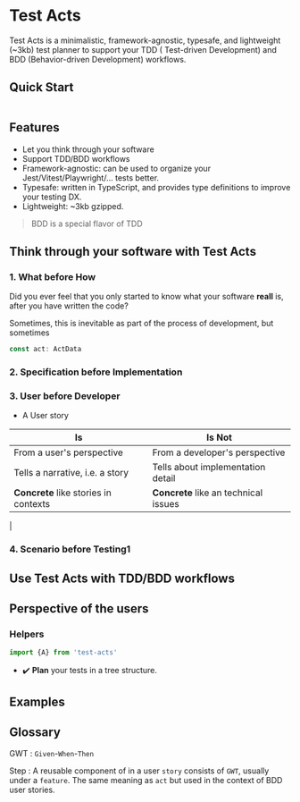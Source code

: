 # Test Acts

Test Acts is a minimalistic, framework-agnostic, typesafe, and lightweight (~3kb) test planner to support your TDD (
Test-driven Development) and BDD (Behavior-driven Development) workflows.

## Quick Start

```ts


```

## Features

- Let you think through your software
- Support TDD/BDD workflows
- Framework-agnostic: can be used to organize your Jest/Vitest/Playwright/... tests better.
- Typesafe: written in TypeScript, and provides type definitions to improve your testing DX.
- Lightweight: ~3kb gzipped.

> BDD is a special flavor of TDD
>
>
>

## Think through your software with Test Acts

### 1. What before How

Did you ever feel that you only started to know what your software __reall__ is, after you have written the code?

Sometimes, this is inevitable as part of the process of development, but sometimes

```ts
const act: ActData
```

### 2. Specification before Implementation

### 3. User before Developer

- A User story

| Is                                    | Is Not                                |
|---------------------------------------|---------------------------------------|
| From a user's perspective             | From a developer's perspective        |
| Tells a narrative, i.e. a story       | Tells about implementation detail     |
| __Concrete__ like stories in contexts | __Concrete__ like an technical issues |
|
### 4. Scenario before Testing1

## Use Test Acts with TDD/BDD workflows

## Perspective of the users

### Helpers

```ts
import {A} from 'test-acts'
```

- :heavy_check_mark: **Plan** your tests in a tree structure.

## Examples




## Glossary

GWT
: `Given`-`When`-`Then`

Step
: A reusable component of in a user `story` consists of `GWT`, usually under a `feature`. The same meaning as `act` but used in the context of BDD user stories.
